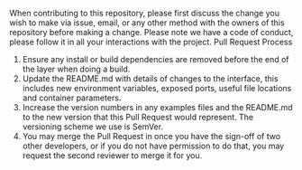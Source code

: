 When contributing to this repository, please first discuss the change you wish to make via issue, email, or any other method with the owners of this repository before making a change.
Please note we have a code of conduct, please follow it in all your interactions with the project.
Pull Request Process
1.	Ensure any install or build dependencies are removed before the end of the layer when doing a build.
2.	Update the README.md with details of changes to the interface, this includes new environment variables, exposed ports, useful file locations and container parameters.
3.	Increase the version numbers in any examples files and the README.md to the new version that this Pull Request would represent. The versioning scheme we use is SemVer.
4.	You may merge the Pull Request in once you have the sign-off of two other developers, or if you do not have permission to do that, you may request the second reviewer to merge it for you.
